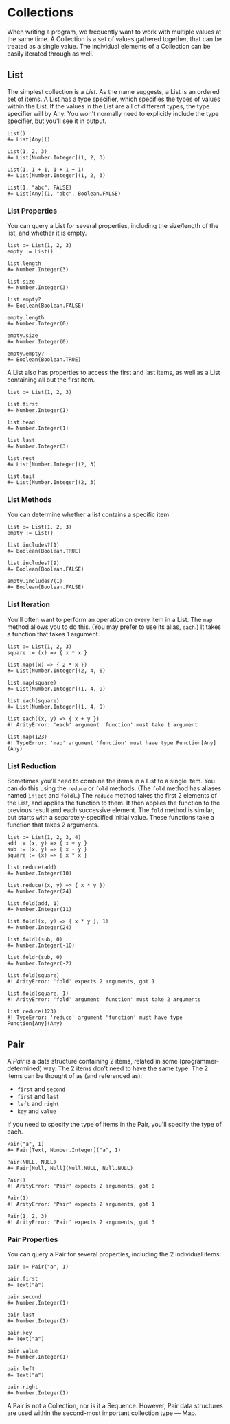 Collections
===========

When writing a program, we frequently want to work with multiple values at the same time.
A Collection is a set of values gathered together, that can be treated as a single value.
The individual elements of a Collection can be easily iterated through as well.


List
----

The simplest collection is a _List_.
As the name suggests, a List is an ordered set of items.
A List has a type specifier, which specifies the types of values within the List.
If the values in the List are all of different types, the type specifier will by Any.
You won't normally need to explicitly include the type specifier, but you'll see it in output.

~~~ stone
List()
#= List[Any]()

List(1, 2, 3)
#= List[Number.Integer](1, 2, 3)

List(1, 1 + 1, 1 + 1 + 1)
#= List[Number.Integer](1, 2, 3)

List(1, "abc", FALSE)
#= List[Any](1, "abc", Boolean.FALSE)
~~~


### List Properties

You can query a List for several properties, including the size/length of the list,
and whether it is empty.

~~~ stone
list := List(1, 2, 3)
empty := List()

list.length
#= Number.Integer(3)

list.size
#= Number.Integer(3)

list.empty?
#= Boolean(Boolean.FALSE)

empty.length
#= Number.Integer(0)

empty.size
#= Number.Integer(0)

empty.empty?
#= Boolean(Boolean.TRUE)
~~~

A List also has properties to access the first and last items,
as well as a List containing all but the first item.

~~~ stone
list := List(1, 2, 3)

list.first
#= Number.Integer(1)

list.head
#= Number.Integer(1)

list.last
#= Number.Integer(3)

list.rest
#= List[Number.Integer](2, 3)

list.tail
#= List[Number.Integer](2, 3)
~~~


### List Methods

You can determine whether a list contains a specific item.

~~~ stone
list := List(1, 2, 3)
empty := List()

list.includes?(1)
#= Boolean(Boolean.TRUE)

list.includes?(9)
#= Boolean(Boolean.FALSE)

empty.includes?(1)
#= Boolean(Boolean.FALSE)
~~~


### List Iteration

You'll often want to perform an operation on every item in a List.
The `map` method allows you to do this. (You may prefer to use its alias, `each`.)
It takes a function that takes 1 argument.

~~~ stone
list := List(1, 2, 3)
square := (x) => { x * x }

list.map((x) => { 2 * x })
#= List[Number.Integer](2, 4, 6)

list.map(square)
#= List[Number.Integer](1, 4, 9)

list.each(square)
#= List[Number.Integer](1, 4, 9)

list.each((x, y) => { x + y })
#! ArityError: 'each' argument 'function' must take 1 argument

list.map(123)
#! TypeError: 'map' argument 'function' must have type Function[Any](Any)
~~~


### List Reduction

Sometimes you'll need to combine the items in a List to a single item.
You can do this using the `reduce` or `fold` methods.
(The `fold` method has aliases named `inject` and `foldl`.)
The `reduce` method takes the first 2 elements of the List, and applies the function to them.
It then applies the function to the previous result and each successive element.
The `fold` method is similar, but starts with a separately-specified initial value.
These functions take a function that takes 2 arguments.

~~~ stone
list := List(1, 2, 3, 4)
add := (x, y) => { x + y }
sub := (x, y) => { x - y }
square := (x) => { x * x }

list.reduce(add)
#= Number.Integer(10)

list.reduce((x, y) => { x * y })
#= Number.Integer(24)

list.fold(add, 1)
#= Number.Integer(11)

list.fold((x, y) => { x * y }, 1)
#= Number.Integer(24)

list.foldl(sub, 0)
#= Number.Integer(-10)

list.foldr(sub, 0)
#= Number.Integer(-2)

list.fold(square)
#! ArityError: 'fold' expects 2 arguments, got 1

list.fold(square, 1)
#! ArityError: 'fold' argument 'function' must take 2 arguments

list.reduce(123)
#! TypeError: 'reduce' argument 'function' must have type Function[Any](Any)
~~~


Pair
----

A _Pair_ is a data structure containing 2 items, related in some (programmer-determined) way.
The 2 items don't need to have the same type.
The 2 items can be thought of as (and referenced as):

* `first` and `second`
* `first` and `last`
* `left` and `right`
* `key` and `value`

If you need to specify the type of items in the Pair, you'll specify the type of each.

~~~ stone
Pair("a", 1)
#= Pair[Text, Number.Integer]("a", 1)

Pair(NULL, NULL)
#= Pair[Null, Null](Null.NULL, Null.NULL)

Pair()
#! ArityError: 'Pair' expects 2 arguments, got 0

Pair(1)
#! ArityError: 'Pair' expects 2 arguments, got 1

Pair(1, 2, 3)
#! ArityError: 'Pair' expects 2 arguments, got 3
~~~

### Pair Properties

You can query a Pair for several properties, including the 2 individual items:

~~~ stone
pair := Pair("a", 1)

pair.first
#= Text("a")

pair.second
#= Number.Integer(1)

pair.last
#= Number.Integer(1)

pair.key
#= Text("a")

pair.value
#= Number.Integer(1)

pair.left
#= Text("a")

pair.right
#= Number.Integer(1)
~~~

A Pair is not a Collection, nor is it a Sequence.
However, Pair data structures are used within the second-most important collection type — Map.
